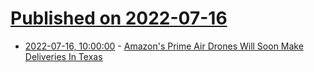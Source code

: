 # [Published on 2022-07-16](index.md)

* [2022-07-16, 10:00:00](https://news.slashdot.org/story/22/07/15/2141245/amazons-prime-air-drones-will-soon-make-deliveries-in-texas?utm_source=rss1.0mainlinkanon&utm_medium=feed) - [Amazon's Prime Air Drones Will Soon Make Deliveries In Texas](https://news.slashdot.org/story/22/07/15/2141245/amazons-prime-air-drones-will-soon-make-deliveries-in-texas?utm_source=rss1.0mainlinkanon&utm_medium=feed)
